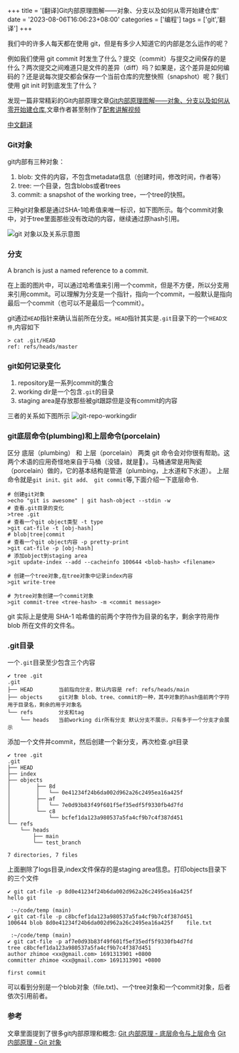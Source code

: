 +++
title = '[翻译]Git内部原理图解——对象、分支以及如何从零开始建仓库'
date = '2023-08-06T16:06:23+08:00'
categories = ['编程']
tags = ['git','翻译']
+++

我们中的许多人每天都在使用 git，但是有多少人知道它的内部是怎么运作的呢？

例如我们使用 git commit 时发生了什么？提交（commit）与提交之间保存的是什么？两次提交之间难道只是文件的差异（diff）吗？如果是，这个差异是如何编码的？还是说每次提交都会保存一个当前仓库的完整快照（snapshot）呢？我们使用 git init 时到底发生了什么？

发现一篇非常精彩的Git内部原理文章[Git内部原理图解——对象、分支以及如何从零开始建仓库](https://medium.com/swimm/a-visualized-intro-to-git-internals-objects-and-branches-68df85864037),文章作者甚至制作了[配套讲解视频](https://www.youtube.com/playlist?list=PL9lx0DXCC4BNUby5H58y6s2TQVLadV8v7)

[中文翻译](https://www.freecodecamp.org/chinese/news/git-internals-objects-branches-create-repo/)

<!--more-->

### Git对象
git内部有三种对象：
1. blob: 文件的内容，不包含metadata信息（创建时间，修改时间，作者等）
2. tree: 一个目录，包含blobs或者trees
3. commit: a snapshot of the working tree，一个tree的快照。 

三种git对象都是通过SHA-1哈希值来唯一标识，如下图所示。每个commit对象中，对于tree里面那些没有改动的内容，继续通过原hash引用。

![git 对象以及关系示意图](https://cdn.staticaly.com/gh/zhimoe/zhimoe.pic@main/20230708/git-objects.1pz0i807ve0w.webp)

### 分支
A branch is just a named reference to a commit.

在上面的图片中，可以通过哈希值来引用一个commit，但是不方便，所以分支用来引用commit。可以理解为分支是一个指针，指向一个commit，一般默认是指向最后一个commit（也可以不是最后一个commit）。

git通过`HEAD`指针来确认当前所在分支。`HEAD`指针其实是`.git`目录下的一个`HEAD文件`,内容如下
```shell
> cat .git/HEAD
ref: refs/heads/master
```

### git如何记录变化

1. repository是一系列commit的集合
2. working dir是一个包含`.git`的目录
3. staging area是存放那些被git跟踪但是没有commit的内容

三者的关系如下图所示
![git-repo-workingdir](https://cdn.staticaly.com/gh/zhimoe/zhimoe.pic@main/20230708/git-repo-workingdir.39ykllsr2to0.webp)

### git底层命令(plumbing)和上层命令(porcelain)
区分 底层（plumbing） 和 上层（porcelain） 两类 git 命令会对你很有帮助。这两个术语的应用奇怪地来自于马桶（没错，就是🚽）。马桶通常是用陶瓷（porcelain）做的，它的基本结构是管道（plumbing，上水道和下水道）。
上层命令就是`git init、git add、 git commit`等,下面介绍一下底层命令.

```shell
# 创建git对象
>echo "git is awesome" | git hash-object --stdin -w
# 查看.git目录的变化
>tree .git
# 查看一个git object类型 -t type
>git cat-file -t [obj-hash]
# blob|tree|commit
# 查看一个git object内容 -p pretty-print
>git cat-file -p [obj-hash]
# 添加object到staging area
>git update-index --add --cacheinfo 100644 <blob-hash> <filename>

# 创建一个tree对象,在tree对象中记录index内容
>git write-tree

# 为tree对象创建一个commit对象
>git commit-tree <tree-hash> -m <commit message>

```
git 实际上是使用 SHA-1 哈希值的前两个字符作为目录的名字，剩余字符用作 blob 所在文件的文件名。

### .git目录
一个`.git`目录至少包含三个内容
```shell
✔ tree .git
.git
├── HEAD        当前指向分支，默认内容是 ref: refs/heads/main
├── objects     git对象 blob、tree、commit的一种，其中对象的hash值前两个字符用于目录名，剩余的用于对象名
└── refs        分支和tag
    └── heads   当前working dir所有分支 默认分支不展示，只有多于一个分支才会展示 
```
添加一个文件并commit，然后创建一个新分支，再次检查.git目录
```shell
✔ tree .git
.git
├── HEAD
├── index
├── objects
│        ├── 8d
│        │   └── 0e41234f24b6da002d962a26c2495ea16a425f
│        ├── af
│        │   └── 7e0d93b83f49f601f5ef35edf5f9330fb4d7fd
│        └── c8
│            └── bcfef1da123a980537a5fa4cf9b7c4f387d451
└── refs
    └── heads
        ├── main
        └── test_branch

7 directories, 7 files
```
上面删除了logs目录,index文件保存的是staging area信息。打印objects目录下的三个文件
```shell
✔ git cat-file -p 8d0e41234f24b6da002d962a26c2495ea16a425f
hello git

 :~/code/temp (main)
✔ git cat-file -p c8bcfef1da123a980537a5fa4cf9b7c4f387d451
100644 blob 8d0e41234f24b6da002d962a26c2495ea16a425f	file.txt

 :~/code/temp (main)
✔ git cat-file -p af7e0d93b83f49f601f5ef35edf5f9330fb4d7fd
tree c8bcfef1da123a980537a5fa4cf9b7c4f387d451
author zhimoe <xx@gmail.com> 1691313901 +0800
committer zhimoe <xx@gmail.com> 1691313901 +0800

first commit
```
可以看到分别是一个blob对象（file.txt)、一个tree对象和一个commit对象，后者依次引用前者。

### 参考
文章里面提到了很多git内部原理和概念:
[Git 内部原理 - 底层命令与上层命令](https://git-scm.com/book/zh/v2/Git-%E5%86%85%E9%83%A8%E5%8E%9F%E7%90%86-%E5%BA%95%E5%B1%82%E5%91%BD%E4%BB%A4%E4%B8%8E%E4%B8%8A%E5%B1%82%E5%91%BD%E4%BB%A4)
[Git 内部原理 - Git 对象](https://git-scm.com/book/zh/v2/Git-%E5%86%85%E9%83%A8%E5%8E%9F%E7%90%86-Git-%E5%AF%B9%E8%B1%A1)